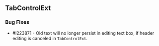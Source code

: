 ## TabControlExt

### Bug Fixes


* \#I223871 - Old text will no longer persist in editing text box, if header editing is canceled in `TabControlExt`.